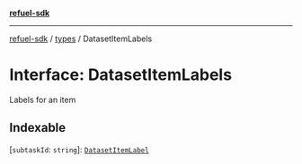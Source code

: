 [**refuel-sdk**](../../README.md)

***

[refuel-sdk](../../modules.md) / [types](../README.md) / DatasetItemLabels

# Interface: DatasetItemLabels

Labels for an item

## Indexable

 \[`subtaskId`: `string`\]: [`DatasetItemLabel`](DatasetItemLabel.md)
